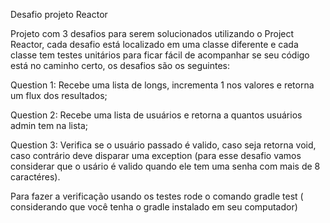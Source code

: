 Desafio projeto Reactor

Projeto com 3 desafios para serem solucionados utilizando o Project Reactor, cada desafio está localizado em uma classe diferente e cada classe tem testes unitários para ficar fácil de acompanhar se seu código está no caminho certo, 
os desafios são os seguintes:

Question 1: Recebe uma lista de longs, incrementa 1 nos valores e retorna um flux dos resultados;

Question 2: Recebe uma lista de usuários e retorna a quantos usuários admin tem na lista;

Question 3: Verifica se o usuário passado é valido, caso seja retorna void, caso contrário deve disparar uma exception (para esse desafio vamos considerar que o usário é valido quando ele tem uma senha com mais de 8 caractéres).

Para fazer a verificação usando os testes rode o comando gradle test ( considerando que você tenha o gradle instalado em seu computador)
